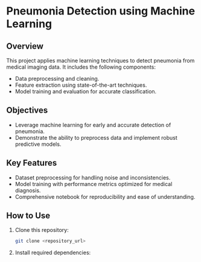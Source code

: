 # Pneumonia Detection using Machine Learning

## Overview
This project applies machine learning techniques to detect pneumonia from medical imaging data. It includes the following components:
- Data preprocessing and cleaning.
- Feature extraction using state-of-the-art techniques.
- Model training and evaluation for accurate classification.

## Objectives
- Leverage machine learning for early and accurate detection of pneumonia.
- Demonstrate the ability to preprocess data and implement robust predictive models.

## Key Features
- Dataset preprocessing for handling noise and inconsistencies.
- Model training with performance metrics optimized for medical diagnosis.
- Comprehensive notebook for reproducibility and ease of understanding.

## How to Use
1. Clone this repository:
   ```bash
   git clone <repository_url>
2. Install required dependencies:
